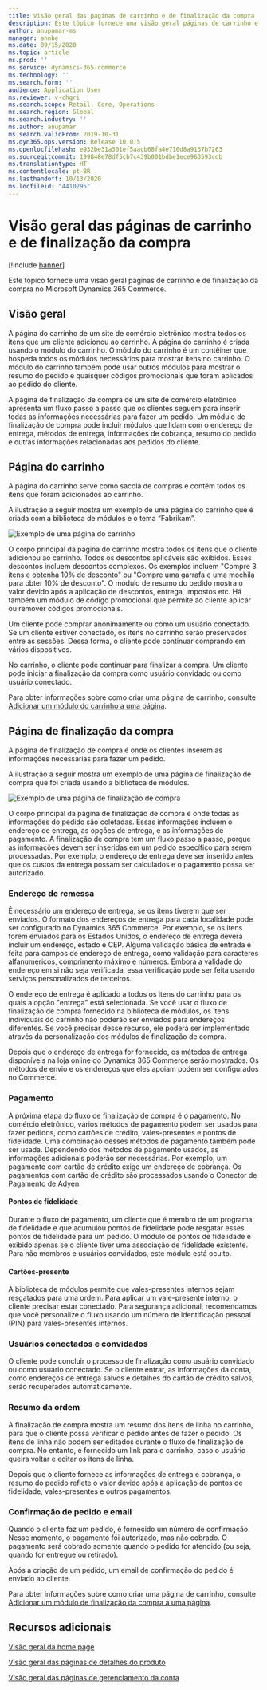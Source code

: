 ```yaml
---
title: Visão geral das páginas de carrinho e de finalização da compra
description: Este tópico fornece uma visão geral páginas de carrinho e de finalização da compra no Microsoft Dynamics 365 Commerce.
author: anupamar-ms
manager: annbe
ms.date: 09/15/2020
ms.topic: article
ms.prod: ''
ms.service: dynamics-365-commerce
ms.technology: ''
ms.search.form: ''
audience: Application User
ms.reviewer: v-chgri
ms.search.scope: Retail, Core, Operations
ms.search.region: Global
ms.search.industry: ''
ms.author: anupamar
ms.search.validFrom: 2019-10-31
ms.dyn365.ops.version: Release 10.0.5
ms.openlocfilehash: e932be31a301ef5aacb68fa4e710d8a9137b7263
ms.sourcegitcommit: 199848e78df5cb7c439b001bdbe1ece963593cdb
ms.translationtype: HT
ms.contentlocale: pt-BR
ms.lasthandoff: 10/13/2020
ms.locfileid: "4410295"
---
```

# <a name="cart-and-checkout-pages-overview"></a>Visão geral das páginas de carrinho e de finalização da compra

[!include [banner](includes/banner.md)]

Este tópico fornece uma visão geral páginas de carrinho e de finalização da compra no Microsoft Dynamics 365 Commerce.

## <a name="overview"></a>Visão geral

A página do carrinho de um site de comércio eletrônico mostra todos os itens que um cliente adicionou ao carrinho. A página do carrinho é criada usando o módulo do carrinho. O módulo do carrinho é um contêiner que hospeda todos os módulos necessários para mostrar itens no carrinho. O módulo do carrinho também pode usar outros módulos para mostrar o resumo do pedido e quaisquer códigos promocionais que foram aplicados ao pedido do cliente.

A página de finalização de compra de um site de comércio eletrônico apresenta um fluxo passo a passo que os clientes seguem para inserir todas as informações necessárias para fazer um pedido. Um módulo de finalização de compra pode incluir módulos que lidam com o endereço de entrega, métodos de entrega, informações de cobrança, resumo do pedido e outras informações relacionadas aos pedidos do cliente.

## <a name="cart-page"></a>Página do carrinho

A página do carrinho serve como sacola de compras e contém todos os itens que foram adicionados ao carrinho.

A ilustração a seguir mostra um exemplo de uma página do carrinho que é criada com a biblioteca de módulos e o tema “Fabrikam”.

![Exemplo de uma página do carrinho](./media/cart2.PNG)

O corpo principal da página do carrinho mostra todos os itens que o cliente adicionou ao carrinho. Todos os descontos aplicáveis são exibidos. Esses descontos incluem descontos complexos. Os exemplos incluem "Compre 3 itens e obtenha 10% de desconto" ou "Compre uma garrafa e uma mochila para obter 10% de desconto". O módulo de resumo do pedido mostra o valor devido após a aplicação de descontos, entrega, impostos etc. Há também um módulo de código promocional que permite ao cliente aplicar ou remover códigos promocionais.

Um cliente pode comprar anonimamente ou como um usuário conectado. Se um cliente estiver conectado, os itens no carrinho serão preservados entre as sessões. Dessa forma, o cliente pode continuar comprando em vários dispositivos.

No carrinho, o cliente pode continuar para finalizar a compra. Um cliente pode iniciar a finalização da compra como usuário convidado ou como usuário conectado.

Para obter informações sobre como criar uma página de carrinho, consulte [Adicionar um módulo do carrinho a uma página](add-cart-module.md).

## <a name="checkout-page"></a>Página de finalização da compra

A página de finalização de compra é onde os clientes inserem as informações necessárias para fazer um pedido.

A ilustração a seguir mostra um exemplo de uma página de finalização de compra que foi criada usando a biblioteca de módulos.

![Exemplo de uma página de finalização de compra](./media/Checkout.PNG)

O corpo principal da página de finalização de compra é onde todas as informações do pedido são coletadas. Essas informações incluem o endereço de entrega, as opções de entrega, e as informações de pagamento. A finalização de compra tem um fluxo passo a passo, porque as informações devem ser inseridas em um pedido específico para serem processadas. Por exemplo, o endereço de entrega deve ser inserido antes que os custos da entrega possam ser calculados e o pagamento possa ser autorizado.

### <a name="shipping-address"></a>Endereço de remessa

É necessário um endereço de entrega, se os itens tiverem que ser enviados. O formato dos endereços de entrega para cada localidade pode ser configurado no Dynamics 365 Commerce. Por exemplo, se os itens forem enviados para os Estados Unidos, o endereço de entrega deverá incluir um endereço, estado e CEP. Alguma validação básica de entrada é feita para campos de endereço de entrega, como validação para caracteres alfanuméricos, comprimento máximo e números. Embora a validade do endereço em si não seja verificada, essa verificação pode ser feita usando serviços personalizados de terceiros.

O endereço de entrega é aplicado a todos os itens do carrinho para os quais a opção "entrega" está selecionada. Se você usar o fluxo de finalização de compra fornecido na biblioteca de módulos, os itens individuais do carrinho não poderão ser enviados para endereços diferentes. Se você precisar desse recurso, ele poderá ser implementado através da personalização dos módulos de finalização de compra.

Depois que o endereço de entrega for fornecido, os métodos de entrega disponíveis na loja online do Dynamics 365 Commerce serão mostrados. Os métodos de envio e os endereços que eles apoiam podem ser configurados no Commerce.

### <a name="payment"></a>Pagamento

A próxima etapa do fluxo de finalização de compra é o pagamento. No comércio eletrônico, vários métodos de pagamento podem ser usados para fazer pedidos, como cartões de crédito, vales-presentes e pontos de fidelidade. Uma combinação desses métodos de pagamento também pode ser usada. Dependendo dos métodos de pagamento usados, as informações adicionais poderão ser necessárias. Por exemplo, um pagamento com cartão de crédito exige um endereço de cobrança. Os pagamentos com cartão de crédito são processados usando o Conector de Pagamento de Adyen.

#### <a name="loyalty-points"></a>Pontos de fidelidade

Durante o fluxo de pagamento, um cliente que é membro de um programa de fidelidade e que acumulou pontos de fidelidade pode resgatar esses pontos de fidelidade para um pedido. O módulo de pontos de fidelidade é exibido apenas se o cliente tiver uma associação de fidelidade existente. Para não membros e usuários convidados, este módulo está oculto.

#### <a name="gift-cards"></a>Cartões-presente

A biblioteca de módulos permite que vales-presentes internos sejam resgatados para uma ordem. Para aplicar um vale-presente interno, o cliente precisar estar conectado. Para segurança adicional, recomendamos que você personalize o fluxo usando um número de identificação pessoal (PIN) para vales-presentes internos.

### <a name="signed-in-and-guest-users"></a>Usuários conectados e convidados

O cliente pode concluir o processo de finalização como usuário convidado ou como usuário conectado. Se o cliente entrar, as informações da conta, como endereços de entrega salvos e detalhes do cartão de crédito salvos, serão recuperados automaticamente.

### <a name="order-summary"></a>Resumo da ordem

A finalização de compra mostra um resumo dos itens de linha no carrinho, para que o cliente possa verificar o pedido antes de fazer o pedido. Os itens de linha não podem ser editados durante o fluxo de finalização de compra. No entanto, é fornecido um link para o carrinho, caso o usuário queira voltar e editar os itens de linha.

Depois que o cliente fornece as informações de entrega e cobrança, o resumo do pedido reflete o valor devido após a aplicação de pontos de fidelidade, vales-presentes e outros pagamentos.

### <a name="order-confirmation-and-email"></a>Confirmação de pedido e email

Quando o cliente faz um pedido, é fornecido um número de confirmação. Nesse momento, o pagamento foi autorizado, mas não cobrado. O pagamento será cobrado somente quando o pedido for atendido (ou seja, quando for entregue ou retirado).

Após a criação de um pedido, um email de confirmação do pedido é enviado ao cliente.

Para obter informações sobre como criar uma página de carrinho, consulte [Adicionar um módulo de finalização da compra a uma página](add-checkout-module.md).

## <a name="additional-resources"></a>Recursos adicionais

[Visão geral da home page](quick-tour-home-page.md)

[Visão geral das páginas de detalhes do produto](quick-tour-pdp.md)

[Visão geral das páginas de gerenciamento da conta](quick-tour-account-management.md)
